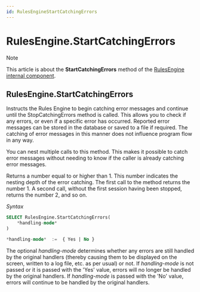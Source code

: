 ```yaml
---
id: RulesEngineStartCatchingErrors
---
```


# RulesEngine.StartCatchingErrors



> [!NOTE]
> This article is about the **StartCatchingErrors** method of the [RulesEngine internal component](/docs/Extensions/RulesEngine%20internal%20component).

## **RulesEngine.StartCatchingErrors**

Instructs the Rules Engine to begin catching error messages and continue until the StopCatchingErrors method is called. This allows you to check if any errors, or even if a specific error has occurred. Reported error messages can be stored in the database or saved to a file if required. The catching of error messages in this manner does not influence program flow in any way.

You can nest multiple calls to this method. This makes it possible to catch error messages without needing to know if the caller is already catching error messages.

Returns a number equal to or higher than 1. This number indicates the nesting depth of the error catching. The first call to the method returns the number 1. A second call, without the first session having been stopped, returns the number 2, and so on.

*Syntax*

```sql
SELECT RulesEngine.StartCatchingErrors(
    *handling-mode*
)

*handling-mode*  :=  { Yes | No }
```

The optional *handling-mode* determines whether any errors are still handled by the original handlers (thereby causing them to be displayed on the screen, written to a log file, etc. as per usual) or not. If *handling-mode* is not passed or it is passed with the 'Yes' value, errors will no longer be handled by the original handlers. If *handling-mode* is passed with the 'No' value, errors will continue to be handled by the original handlers.
